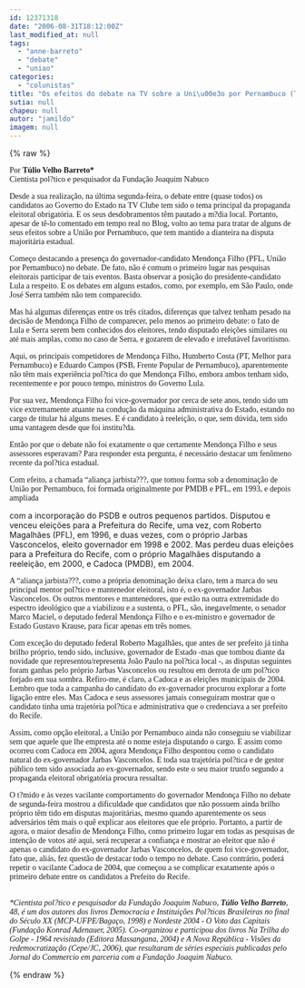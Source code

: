 ```yaml
---
id: 12371318
date: "2006-08-31T18:12:00Z"
last_modified_at: null
tags:
  - "anne-barreto"
  - "debate"
  - "uniao"
categories:
  - "colunistas"
title: "Os efeitos do debate na TV sobre a Uni\u00e3o por Pernambuco (T\u00falio Velho Barreto)"
sutia: null
chapeu: null
autor: "jamildo"
imagem: null
---
```

{% raw %}
<p><span style="font-family: Verdana;">Por <strong>T&uacute;lio Velho Barreto*</strong><br />Cientista pol?tico e pesquisador da Funda&ccedil;&atilde;o Joaquim Nabuco<br /></span></p>
<p><span style="font-family: Verdana;">Desde a sua realiza&ccedil;&atilde;o, na &uacute;ltima segunda-feira, o debate entre (quase todos) os candidatos ao Governo do Estado na TV Clube tem sido o tema principal da propaganda eleitoral obrigat&oacute;ria. E os seus desdobramentos t&ecirc;m pautado a m?dia local. Portanto, apesar de t&ecirc;-lo comentado em tempo real no Blog, volto ao tema para tratar de alguns de seus efeitos sobre a Uni&atilde;o por Pernambuco, que tem mantido a dianteira na disputa majorit&aacute;ria estadual.</span></p>
<p><span style="font-family: Verdana;">Come&ccedil;o destacando a presen&ccedil;a do governador-candidato Mendon&ccedil;a Filho (PFL, Uni&atilde;o por Pernambuco) no debate. De fato, n&atilde;o &eacute; comum o primeiro lugar nas pesquisas eleitorais participar de tais eventos. Basta observar a posi&ccedil;&atilde;o do presidente-candidato Lula a respeito. E os debates em alguns estados, como, por exemplo, em S&atilde;o Paulo, onde Jos&eacute; Serra tamb&eacute;m n&atilde;o tem comparecido. </span></p>
<p><span style="font-family: Verdana;">Mas h&aacute; algumas diferen&ccedil;as entre os tr&ecirc;s citados, diferen&ccedil;as que talvez tenham pesado na decis&atilde;o de Mendon&ccedil;a Filho de comparecer, pelo menos ao primeiro debate: o fato de Lula e Serra serem bem conhecidos dos eleitores, tendo disputado elei&ccedil;&otilde;es similares ou at&eacute; mais amplas, como no caso de Serra, e gozarem de elevado e irrefut&aacute;vel favoritismo. </span></p>
<p><span style="font-family: Verdana;">Aqui, os principais competidores de Mendon&ccedil;a Filho, Humberto Costa (PT, Melhor para Pernambuco) e Eduardo Campos (PSB, Frente Popular de Pernambuco), aparentemente n&atilde;o t&ecirc;m mais experi&ecirc;ncia pol?tica do que Mendon&ccedil;a Filho, embora ambos tenham sido, recentemente e por pouco tempo, ministros do Governo Lula. </span></p>
<p><span style="font-family: Verdana;">Por sua vez, Mendon&ccedil;a Filho foi vice-governador por cerca de sete anos, tendo sido um vice extremamente atuante na condu&ccedil;&atilde;o da m&aacute;quina administrativa do Estado, estando no cargo de titular h&aacute; alguns meses. E &eacute; candidato &agrave; reelei&ccedil;&atilde;o, o que, sem d&uacute;vida, tem sido uma vantagem desde que foi institu?da.</span></p>
<p><span style="font-family: Verdana;">Ent&atilde;o por que o debate n&atilde;o foi exatamente o que certamente Mendon&ccedil;a Filho e seus assessores esperavam? Para responder esta pergunta, &eacute; necess&aacute;rio destacar um fen&ocirc;meno recente da pol?tica estadual. </span></p>
<p><span style="font-family: Verdana;">Com efeito, a chamada &ldquo;alian&ccedil;a jarbista???, que tomou forma sob a denomina&ccedil;&atilde;o de Uni&atilde;o por Pernambuco, foi formada originalmente por PMDB e PFL, em 1993, e depois ampliada</span></p>
<p>com a incorpora&ccedil;&atilde;o do PSDB e outros pequenos partidos. Disputou e venceu elei&ccedil;&otilde;es para a Prefeitura do Recife, uma vez, com Roberto Magalh&atilde;es (PFL), em 1996, e duas vezes, com o pr&oacute;prio Jarbas Vasconcelos, eleito governador em 1998 e 2002. Mas perdeu duas elei&ccedil;&otilde;es para a Prefeitura do Recife, com o pr&oacute;prio Magalh&atilde;es disputando a reelei&ccedil;&atilde;o, em 2000, e Cadoca (PMDB), em 2004.</p>
<p><span style="font-family: Verdana;">A &ldquo;alian&ccedil;a jarbista???, como a pr&oacute;pria denomina&ccedil;&atilde;o deixa claro, tem a marca do seu principal mentor pol?tico e mantenedor eleitoral, isto &eacute;, o ex-governador Jarbas Vasconcelos. Os outros mentores e mantenedores, que est&atilde;o na outra extremidade do espectro ideol&oacute;gico que a viabilizou e a sustenta, o PFL, s&atilde;o, inegavelmente, o senador Marco Maciel, o deputado federal Mendon&ccedil;a Filho e o ex-ministro e governador de Estado Gustavo Krause, para ficar apenas em tr&ecirc;s nomes. </span></p>
<p><span style="font-family: Verdana;">Com exce&ccedil;&atilde;o do deputado federal Roberto Magalh&atilde;es, que antes de ser prefeito j&aacute; tinha brilho pr&oacute;prio, tendo sido, inclusive, governador de Estado -mas que tombou diante da novidade que representou/representa Jo&atilde;o Paulo na pol?tica local -, as disputas seguintes foram ganhas pelo pr&oacute;prio Jarbas Vasconcelos ou resultou em derrota de um pol?tico forjado em sua sombra. Refiro-me, &eacute; claro, a Cadoca e as elei&ccedil;&otilde;es municipais de 2004. Lembro que toda a campanha do candidato do ex-governador procurou explorar a forte liga&ccedil;&atilde;o entre eles. Mas Cadoca e seus assessores jamais conseguiram mostrar que o candidato tinha uma trajet&oacute;ria pol?tica e administrativa que o credenciava a ser prefeito do Recife. </span></p>
<p><span style="font-family: Verdana;">Assim, como op&ccedil;&atilde;o eleitoral, a Uni&atilde;o por Pernambuco ainda n&atilde;o conseguiu se viabilizar sem que aquele que lhe empresta at&eacute; o nome esteja disputando o cargo. E assim como ocorreu com Cadoca em 2004, agora Mendon&ccedil;a Filho despontou como o candidato natural do ex-governador Jarbas Vasconcelos. E toda sua trajet&oacute;ria pol?tica e de gestor p&uacute;blico tem sido associada ao ex-governador, sendo este o seu maior trunfo segundo a propaganda eleitoral obrigat&oacute;ria procura ressaltar. </span></p>
<p><span style="font-family: Verdana;">O t?mido e &agrave;s vezes vacilante comportamento do governador Mendon&ccedil;a Filho no debate de segunda-feira mostrou a dificuldade que candidatos que n&atilde;o possuem ainda brilho pr&oacute;prio t&ecirc;m tido em disputas majorit&aacute;rias, mesmo quando aparentemente os seus advers&aacute;rios t&ecirc;m mais o qu&ecirc; explicar aos eleitores que ele pr&oacute;prio. Portanto, a partir de agora, o maior desafio de Mendon&ccedil;a Filho, como primeiro lugar em todas as pesquisas de inten&ccedil;&atilde;o de votos at&eacute; aqui, ser&aacute; recuperar a confian&ccedil;a e mostrar ao eleitor que n&atilde;o &eacute; apenas o candidato do ex-governador Jarbas Vasconcelos, de quem foi vice-governador, fato que, ali&aacute;s, fez quest&atilde;o de destacar todo o tempo no debate. Caso contr&aacute;rio, poder&aacute; repetir o vacilante Cadoca de 2004, que come&ccedil;ou a se complicar exatamente ap&oacute;s o primeiro debate&nbsp;entre os candidatos a Prefeito do Recife. </span></p>
<p><span style="font-family: Verdana;"><br /><em>*Cientista pol?tico e pesquisador da Funda&ccedil;&atilde;o Joaquim Nabuco, <strong>T&uacute;lio Velho Barreto</strong>, 48, &eacute; um dos autores dos livros Democracia e Institui&ccedil;&otilde;es Pol?ticas Brasileiras no final do S&eacute;culo XX (MCP-UFPE/Baga&ccedil;o, 1998) e Nordeste 2004 - O Voto das Capitais (Funda&ccedil;&atilde;o Konrad Adenauer, 2005). Co-organizou e participou dos livros Na Trilha do Golpe - 1964 revisitado (Editora Massangana, 2004) e A Nova Rep&uacute;blica - Vis&otilde;es da redemocratiza&ccedil;&atilde;o (Cepe/JC, 2006), que resultaram de s&eacute;ries especiais publicadas pelo Jornal do Commercio em parceria com a Funda&ccedil;&atilde;o Joaquim Nabuco.</em></span></p>
{% endraw %}